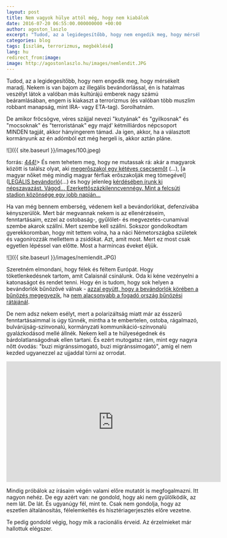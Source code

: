 ```yaml
---
layout: post
title: Nem vagyok hülye attól még, hogy nem kiabálok
date: 2016-07-20 06:55:00.000000000 +00:00
author: agoston_laszlo
excerpt: "Tudod, az a legidegesítőbb, hogy nem engedik meg, hogy mérsékelt maradj. Nekem is van bajom az illegális bevándorlással, én is látom a veszélyt, de amikor fröcsögve gyűlölöd egy majd' kétmilliárdos népcsoport MINDEN tagját, hányingerem támad.."
categories: blog
tags: [iszlám, terrorizmus, megbéklésé]
lang: hu
redirect_from:image:
image: http://agostonlaszlo.hu/images/nemlendit.JPG
---
```

Tudod, az a legidegesítőbb, hogy nem engedik meg, hogy mérsékelt maradj. Nekem is van bajom az illegális bevándorlással, én is hatalmas veszélyt látok a valóban más kultúrájú emberek nagy számú beáramlásában, engem is kiakaszt a terrorizmus (és valóban több muszlim robbant manapság, mint IRA- vagy ETA-tag). Sorolhatnám.

De amikor fröcsögve, véres szájjal nevezi "kutyának" és "gyilkosnak" és "mocsoknak" és "terroristának" egy majd' kétmilliárdos népcsoport MINDEN tagját, akkor hányingerem támad. Ja igen, akkor, ha a választott kormányunk az én adómból ezt még hergeli is, akkor aztán pláne.

![]({{ site.baseurl }}/images/100.jpeg)

forrás: [444!](http://444.hu/2016/07/19/tudta)>
És nem tehetem meg, hogy ne mutassak rá: akár a magyarok között is találsz olyat, aki [megerőszakol egy kétéves csecsemőt](http://www.blikk.hu/aktualis/belfold/uldozni-fogjak-a-bortonben-a-megeroszakolt-keteves-kislany-szuleit/55lfm0l) (...), [a magyar nőket még mindig magyar férfiak erőszakolják meg tömegével] ([LEGÁLIS bevándorló](//nullker.hu/2014/11/nemi-eroszak-magyarorszagon-interju-stummer-veraval/)(...) és hogy jelenleg [kérdésében írunk ki népszavazást. Vágod... Ezerkettőszázkilenncvennégy. Mint a felcsúti stadion közönsége egy jobb napján...](http://index.hu/kulfold/2016/02/26/schulz_kvota_nepszavazas_menekult/)

Ha van még bennem emberség, védenem kell a bevándorlókat, defenzívába kényszerülök. Mert bár megvannak nekem is az ellenérzéseim, fenntartásaim, ezzel az ostobaság-, gyűlölet- és megvezetés-cunamival szembe akarok szállni. Mert szembe kell szállni. Sokszor gondolkodtam gyerekkoromban, hogy mit tettem volna, ha a náci Németországba születek és vagonírozzák mellettem a zsidókat. Azt, amit most. Mert ez most csak egyetlen lépéssel van előtte. Most a harmincas éveket éljük.

![]({{ site.baseurl }}/images/nemlendit.JPG)

Szeretném elmondani, hogy félek és féltem Európát. Hogy töketlenkedésnek tartom, amit Calaisnál csinálunk. Oda ki kéne vezényelni a katonaságot és rendet tenni. Hogy én is tudom, hogy sok helyen a bevándorlók bűnözővé válnak - [azzal együtt, hogy a bevándorlók körében a bűnözés megegyezik](https://en.wikipedia.org/wiki/Immigration_and_crime), ha [nem alacsonyabb a fogadó ország bűnözési rátájánál](http://kettosmerce.blog.hu/2015/07/25/meg_egyszer_a_hozzank_menekulo_szexualis_ragadozokrol_es_bunozokrol).

De nem adsz nekem esélyt, mert a polarizáltság miatt már az ésszerű fenntartásaimmal is úgy tűnnék, mintha a te embertelen, ostoba, rágalmazó, bulvárújság-színvonalú, kormányzati kommunikáció-színvonalú gyalázkodásod mellé állnék. Nekem kell a te hülyeségednek és bárdolatlanságodnak ellen tartani. És ezért mutogatsz rám, mint egy nagyra nőtt óvodás: "buzi migránssimogató, buzi migránssimogató", amíg el nem kezded ugyanezzel az ujjaddal túrni az orrodat.

<iframe src="https://www.facebook.com/plugins/video.php?href=https%3A%2F%2Fwww.facebook.com%2Fagostonlaszloartist%2Fvideos%2F877110285726404%2F&show_text=0&width=560" width="560" height="315" style="border:none;overflow:hidden" scrolling="no" frameborder="0" allowTransparency="true" allowFullScreen="true"></iframe>

Mindig próbálok az írásaim végén valami előre mutatót is megfogalmazni. Itt nagyon nehéz. De egy azért van: ne gondold, hogy aki nem gyűlölködik, az nem lát. De lát. És ugyanúgy fél, mint te. Csak nem gondolja, hogy az eszetlen általánosítás, félelemkeltés és hisztériagerjesztés előre vezetne.

Te pedig gondold végig, hogy mik a racionális érveid. Az érzelmieket már hallottuk elégszer.
